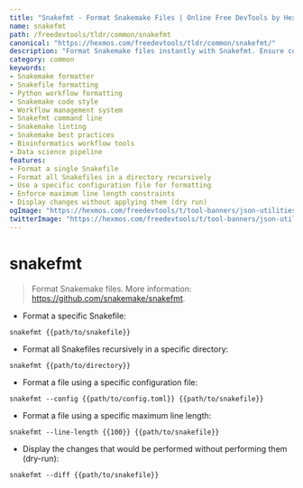 ```yaml
---
title: "Snakefmt - Format Snakemake Files | Online Free DevTools by Hexmos"
name: snakefmt
path: /freedevtools/tldr/common/snakefmt
canonical: "https://hexmos.com/freedevtools/tldr/common/snakefmt/"
description: "Format Snakemake files instantly with Snakefmt. Ensure consistent code style and improve readability for easier collaboration. Free online tool, no registration required."
category: common
keywords:
- Snakemake formatter
- Snakefile formatting
- Python workflow formatting
- Snakemake code style
- Workflow management system
- Snakefmt command line
- Snakemake linting
- Snakemake best practices
- Bioinformatics workflow tools
- Data science pipeline
features:
- Format a single Snakefile
- Format all Snakefiles in a directory recursively
- Use a specific configuration file for formatting
- Enforce maximum line length constraints
- Display changes without applying them (dry run)
ogImage: "https://hexmos.com/freedevtools/t/tool-banners/json-utilities-banner.png"
twitterImage: "https://hexmos.com/freedevtools/t/tool-banners/json-utilities-banner.png"
---
```


# snakefmt

> Format Snakemake files.
> More information: <https://github.com/snakemake/snakefmt>.

- Format a specific Snakefile:

`snakefmt {{path/to/snakefile}}`

- Format all Snakefiles recursively in a specific directory:

`snakefmt {{path/to/directory}}`

- Format a file using a specific configuration file:

`snakefmt --config {{path/to/config.toml}} {{path/to/snakefile}}`

- Format a file using a specific maximum line length:

`snakefmt --line-length {{100}} {{path/to/snakefile}}`

- Display the changes that would be performed without performing them (dry-run):

`snakefmt --diff {{path/to/snakefile}}`

